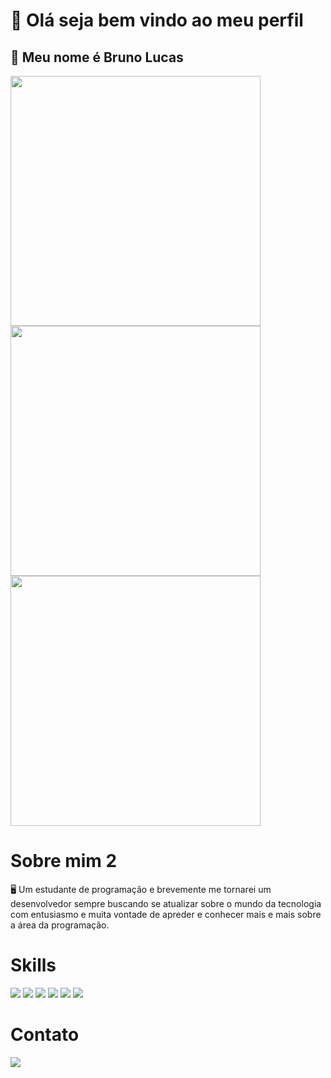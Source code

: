 # 👋 Olá seja bem vindo ao meu perfil
## 🙂 Meu nome é Bruno Lucas 
<img src= "https://camo.githubusercontent.com/50599357c391ded76f71e58a39ee8ae32c82c65f8b7882255d8410a5cced360a/68747470733a2f2f6769746875622d726561646d652d73746174732e76657263656c2e6170702f6170692f746f702d6c616e67732f3f757365726e616d653d4272756e6f6f4c75636173267468656d653d68696768636f6e74726173742673686f775f69636f6e733d7472756526686964655f626f726465723d74727565266c61796f75743d636f6d70616374" width= "400" />
<img src= "https://camo.githubusercontent.com/7a3ce1a39fa7d7544d61bc03ad50ad63b342989361224d1457211a4b65e3d71c/68747470733a2f2f6769746875622d726561646d652d73747265616b2d73746174732e6865726f6b756170702e636f6d2f3f757365723d4272756e6f6f4c75636173267468656d653d68696768636f6e747261737426686964655f626f726465723d74727565" width= "400" />
<img src= "https://private-user-images.githubusercontent.com/142860742/358420799-e7083cd4-81a6-4b71-ad75-da83864cb6fa.png?jwt=eyJhbGciOiJIUzI1NiIsInR5cCI6IkpXVCJ9.eyJpc3MiOiJnaXRodWIuY29tIiwiYXVkIjoicmF3LmdpdGh1YnVzZXJjb250ZW50LmNvbSIsImtleSI6ImtleTUiLCJleHAiOjE3MjM3NjI5MTAsIm5iZiI6MTcyMzc2MjYxMCwicGF0aCI6Ii8xNDI4NjA3NDIvMzU4NDIwNzk5LWU3MDgzY2Q0LTgxYTYtNGI3MS1hZDc1LWRhODM4NjRjYjZmYS5wbmc_WC1BbXotQWxnb3JpdGhtPUFXUzQtSE1BQy1TSEEyNTYmWC1BbXotQ3JlZGVudGlhbD1BS0lBVkNPRFlMU0E1M1BRSzRaQSUyRjIwMjQwODE1JTJGdXMtZWFzdC0xJTJGczMlMkZhd3M0X3JlcXVlc3QmWC1BbXotRGF0ZT0yMDI0MDgxNVQyMjU2NTBaJlgtQW16LUV4cGlyZXM9MzAwJlgtQW16LVNpZ25hdHVyZT0wYWM3ZmI5ZWY3YTNmNmZkZDZkODEyMjk2ODEwMDJhYjU4MzQ3MmViMmE3Y2FkYWQ1ZTUzNjQxYzA4ZGVkZDMwJlgtQW16LVNpZ25lZEhlYWRlcnM9aG9zdCZhY3Rvcl9pZD0wJmtleV9pZD0wJnJlcG9faWQ9MCJ9.MkFO55zps3mEEfg5KlDg-DyREk_7kOr1ksVDA4Xr2iM" width= "400" />


# Sobre mim 2
 🖥️ Um estudante de programação e brevemente me tornarei um desenvolvedor
 sempre buscando se atualizar sobre o mundo da tecnologia com entusiasmo 
 e muita vontade de apreder e conhecer mais e mais sobre a área da programação.


 # Skills 
 <div>
<img src= "https://img.shields.io/badge/HTML-239120?style=for-the-badge&logo=html5&logoColor=white"/>
<img src= "https://img.shields.io/badge/CSS-239120?&style=for-the-badge&logo=css3&logoColor=white"/>
<img src="https://img.shields.io/badge/JavaScript-F7DF1E?style=for-the-badge&logo=javascript&logoColor=black"/>
<img src="https://img.shields.io/badge/React-20232A?style=for-the-badge&logo=react&logoColor=61DAFB"/>
<img src="https://img.shields.io/badge/Spring-6DB33F?style=for-the-badge&logo=spring&logoColor=white"/>
<img src="https://img.shields.io/badge/Microsoft-666666?style=for-the-badge&logo=microsoft&logoColor=white"/>
<div/>


# Contato
<div>
<a href="instagram.com/brun0_escobar" >
 <img src="https://img.shields.io/badge/Instagram-E4405F?style=for-the-badge&logo=instagram&logoColor=white"/>
</a>
</div>

